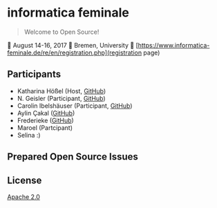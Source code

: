 # informatica feminale

> Welcome to Open Source!

📅 August 14-16, 2017
📍 Bremen, University
🎫 [https://www.informatica-feminale.de/re/en/registration.php](registration page)

## Participants
- Katharina Hößel (Host, [GitHub](https://github.com/katsel))
- N. Geisler (Participant, [GitHub](https://github.com/geislern/))
- Carolin Ibelshäuser (Participant, [GitHub](https://github.com/Caro-Lin))
- Aylin Çakal ([GitHub](https://github.com/aylincakal))
- Frederieke ([GitHub](https://github.com/frefell))
- Maroel (Partcipant)
- Selina :)

## Prepared Open Source Issues

## License

[Apache 2.0](http://www.apache.org/licenses/LICENSE-2.0)
